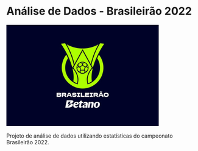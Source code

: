 # Análise de Dados - Brasileirão 2022
<img src="brasileirao-2024-logo.webp" alt="banner" width="400"/>
<p></p>
Projeto de análise de dados utilizando estatísticas do campeonato Brasileirão 2022.
